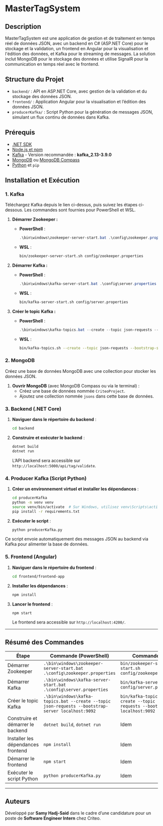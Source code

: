 # MasterTagSystem

## Description

MasterTagSystem est une application de gestion et de traitement en temps réel de données JSON, avec un backend en C# (ASP.NET Core) pour le stockage et la validation, un frontend en Angular pour la visualisation et l'édition des données, et Kafka pour le streaming de messages. La solution inclut MongoDB pour le stockage des données et utilise SignalR pour la communication en temps réel avec le frontend.

## Structure du Projet

- `backend/` : API en ASP.NET Core, avec gestion de la validation et du stockage des données JSON.
- `frontend/` : Application Angular pour la visualisation et l’édition des données JSON.
- `producerKafka/` : Script Python pour la génération de messages JSON, simulant un flux continu de données dans Kafka.

## Prérequis

- [.NET SDK](https://dotnet.microsoft.com/download)
- [Node.js et npm](https://nodejs.org/)
- [Kafka](https://kafka.apache.org/downloads) - Version recommandée : **kafka_2.13-3.9.0**
- [MongoDB](https://www.mongodb.com/try/download/community) ou [MongoDB Compass](https://www.mongodb.com/try/download/compass)
- [Python](https://www.python.org/downloads/) et `pip`

## Installation et Exécution

### 1. Kafka

Téléchargez Kafka depuis le lien ci-dessus, puis suivez les étapes ci-dessous. Les commandes sont fournies pour PowerShell et WSL.

1. **Démarrer Zookeeper :**
   - **PowerShell** : 
     ```powershell
     .\bin\windows\zookeeper-server-start.bat .\config\zookeeper.properties
     ```
   - **WSL** : 
     ```bash
     bin/zookeeper-server-start.sh config/zookeeper.properties
     ```

2. **Démarrer Kafka :**
   - **PowerShell** : 
     ```powershell
     .\bin\windows\kafka-server-start.bat .\config\server.properties
     ```
   - **WSL** : 
     ```bash
     bin/kafka-server-start.sh config/server.properties
     ```

3. **Créer le topic Kafka :**
   - **PowerShell** : 
     ```powershell
     .\bin\windows\kafka-topics.bat --create --topic json-requests --bootstrap-server localhost:9092
     ```
   - **WSL** : 
     ```bash
     bin/kafka-topics.sh --create --topic json-requests --bootstrap-server localhost:9092
     ```

### 2. MongoDB

Créez une base de données MongoDB avec une collection pour stocker les données JSON.

1. **Ouvrir MongoDB** (avec MongoDB Compass ou via le terminal) :
   - Créez une base de données nommée `CriteoProject`.
   - Ajoutez une collection nommée `jsons` dans cette base de données.

### 3. Backend (.NET Core)

1. **Naviguer dans le répertoire du backend** :
   ```bash
   cd backend
   ```

2. **Construire et exécuter le backend** :
   ```bash
   dotnet build
   dotnet run
   ```
   L’API backend sera accessible sur `http://localhost:5000/api/tag/validate`.

### 4. Producer Kafka (Script Python)

1. **Créer un environnement virtuel et installer les dépendances** :
   ```bash
   cd producerKafka
   python -m venv venv
   source venv/bin/activate  # Sur Windows, utilisez venv\Scripts\activate
   pip install -r requirements.txt
   ```

2. **Exécuter le script** :
   ```bash
   python producerKafka.py
   ```

Ce script envoie automatiquement des messages JSON au backend via Kafka pour alimenter la base de données.

### 5. Frontend (Angular)

1. **Naviguer dans le répertoire du frontend** :
   ```bash
   cd frontend/frontend-app
   ```

2. **Installer les dépendances** :
   ```bash
   npm install
   ```

3. **Lancer le frontend** :
   ```bash
   npm start
   ```
   Le frontend sera accessible sur `http://localhost:4200/`.

---

## Résumé des Commandes

| Étape            | Commande (PowerShell)                                                                                              | Commande (WSL)                                           |
|------------------|--------------------------------------------------------------------------------------------------------------------|----------------------------------------------------------|
| Démarrer Zookeeper  | `.\bin\windows\zookeeper-server-start.bat .\config\zookeeper.properties`                                          | `bin/zookeeper-server-start.sh config/zookeeper.properties` |
| Démarrer Kafka      | `.\bin\windows\kafka-server-start.bat .\config\server.properties`                                                | `bin/kafka-server-start.sh config/server.properties`      |
| Créer le topic Kafka | `.\bin\windows\kafka-topics.bat --create --topic json-requests --bootstrap-server localhost:9092`                 | `bin/kafka-topics.sh --create --topic json-requests --bootstrap-server localhost:9092` |
| Construire et démarrer le backend | `dotnet build`, `dotnet run` | Idem |
| Installer les dépendances frontend | `npm install` | Idem |
| Démarrer le frontend | `npm start` | Idem |
| Exécuter le script Python | `python producerKafka.py` | Idem |

---

## Auteurs

Développé par **Samy Hadj-Said** dans le cadre d’une candidature pour un poste de **Software Engineer Intern** chez Criteo.